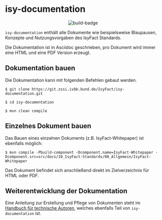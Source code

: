 # isy-documentation

<div align="center">
    <img src="https://git.zssi.ivbb.bund.de/IsyFact/isy-documentation/badges/master/pipeline.svg" alt="build-badge"/>
</div>

`isy-documentation` enthält alle Dokumente wie beispielsweise Blaupausen, Konzepte und Nutzungsvorgaben des IsyFact Standards.

Die Dokumentation ist in Asciidoc geschrieben, pro Dokument wird immer eine HTML und eine PDF Version erzeugt.

## Dokumentation bauen

Die Dokumentation kann mit folgenden Befehlen gebaut werden.

```
$ git clone https://git.zssi.ivbb.bund.de/IsyFact/isy-documentation.git

$ cd isy-documentation

$ mvn clean compile
```

## Einzelnes Dokument bauen

Das Bauen eines einzelnen Dokuments (z.B. IsyFact-Whitepaper) ist ebenfalls möglich:

```
$ mvn compile -Pbuild-component -Dcomponent.name=IsyFact-Whitepaper -Dcomponent.src=src/docs/10_IsyFact-Standards/00_Allgemein/IsyFact-Whitepaper
```

Das Dokument befindet sich anschließend direkt im Zielverzeichnis für HTML oder PDF.

## Weiterentwicklung der Dokumentation

Eine Anleitung zur Erstellung und Pflege von Dokumenten steht im [Handbuch für technische Autoren](https://git.zssi.ivbb.bund.de/IsyFact/isy-documentation/-/blob/master/src/docs/10_IsyFact-Standards/50_Werkzeuge/Handbuch_fuer_technische_Autoren/master.adoc), welches ebenfalls Teil von `isy-documentation` ist.